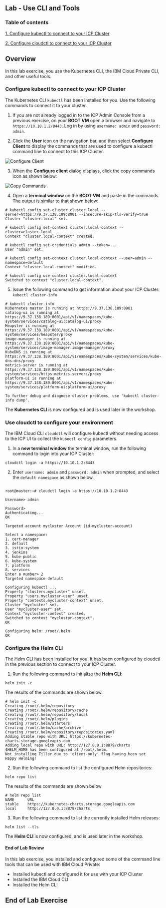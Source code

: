 Lab - Use CLI and Tools
---

### Table of contents
[1. Configure kubectl to connect to your ICP Cluster](#connect)

[2. Configure cloudctl to connect to your ICP Cluster](#cloudctl)

## Overview
In this lab exercise, you use the Kubernetes CLI, the IBM Cloud Private CLI, and other useful tools.

### Configure kubectl to connect to your ICP Cluster <a name="connect"></a>
The Kubernetes CLI `kubectl` has been installed for you. Use the following commands to connect it to your cluster.

1. If you are not already logged in to the ICP Admin Console from a previous exercise, on your **BOOT VM** open a browser and navigate to `https://10.10.1.2/8443`. Log in by using `username: admin` and `password: admin`.

2. Click the **User** icon on the navigation bar, and then select **Configure Client** to display the commands that are used to configure a kubectl command line to connect to this ICP Cluster.

  ![Configure Client](images/kubectl/configureclient.jpg)

3. When the **Configure client** dialog displays, click the copy commands icon as shown below:

  ![Copy Commands](images/kubectl/copycommands.jpg)

4. Open a **terminal window** on the **BOOT VM** and paste in the commands. The output is similar to that shown below:

  ```
  # kubectl config set-cluster cluster.local --server=https://9.37.138.189:8001 --insecure-skip-tls-verify=true
  Cluster "cluster.local" set.

  # kubectl config set-context cluster.local-context --cluster=cluster.local
  Context "cluster.local-context" created.

  # kubectl config set-credentials admin --token=...
  User "admin" set.

  # kubectl config set-context cluster.local-context --user=admin --namespace=default
  Context "cluster.local-context" modified.

  # kubectl config use-context cluster.local-context
  Switched to context "cluster.local-context".
  ```

5. Issue the following command to get information about your ICP Cluster: `kubectl cluster-info`

  ```
  # kubectl cluster-info
  Kubernetes master is running at https://9.37.138.189:8001
  catalog-ui is running at https://9.37.138.189:8001/api/v1/namespaces/kube-system/services/catalog-ui:catalog-ui/proxy
  Heapster is running at https://9.37.138.189:8001/api/v1/namespaces/kube-system/services/heapster/proxy
  image-manager is running at https://9.37.138.189:8001/api/v1/namespaces/kube-system/services/image-manager:image-manager/proxy
  KubeDNS is running at https://9.37.138.189:8001/api/v1/namespaces/kube-system/services/kube-dns:dns/proxy
  metrics-server is running at https://9.37.138.189:8001/api/v1/namespaces/kube-system/services/https:metrics-server:/proxy
  platform-ui is running at https://9.37.138.189:8001/api/v1/namespaces/kube-system/services/platform-ui:platform-ui/proxy

  To further debug and diagnose cluster problems, use 'kubectl cluster-info dump'.
  ```

The **Kubernetes CLI** is now configured and is used later in the workshop.

### Use cloudctl to configure your environment <a name="bxcli"></a>
The IBM Cloud CLI `cloudctl` will configure kubectl without needing access to the ICP UI to collect the `kubectl config` parameters.

1. In a **new terminal window** the terminal window, run the following command to login into your ICP Cluster:

  ```
  cloudctl login -a https://10.10.1.2:8443
  ```

2. Enter `username: admin` and `password: admin` when prompted, and select the `default namespace` as shown below.

  ```

  root@master:~# cloudctl login -a https://10.10.1.2:8443

  Username> admin

  Password>
  Authenticating...
  OK

  Targeted account mycluster Account (id-mycluster-account)

  Select a namespace:
  1. cert-manager
  2. default
  3. istio-system
  4. jenkins
  5. kube-public
  6. kube-system
  7. platform
  8. services
  Enter a number> 2
  Targeted namespace default

  Configuring kubectl ...
  Property "clusters.mycluster" unset.
  Property "users.mycluster-user" unset.
  Property "contexts.mycluster-context" unset.
  Cluster "mycluster" set.
  User "mycluster-user" set.
  Context "mycluster-context" created.
  Switched to context "mycluster-context".
  OK

  Configuring helm: /root/.helm
  OK

  ```

### Configure the Helm CLI <a name="helm"></a>
The Helm CLI has been installed for you. It has been configured by cloudctl in the previous section to connect to your ICP Cluster.

1. Run the following command to initialize the **Helm CLI**:
  ```
  helm init -c
  ```

  The results of the commands are shown below.

  ```
  # helm init -c
  Creating /root/.helm/repository
  Creating /root/.helm/repository/cache
  Creating /root/.helm/repository/local
  Creating /root/.helm/plugins
  Creating /root/.helm/starters
  Creating /root/.helm/cache/archive
  Creating /root/.helm/repository/repositories.yaml
  Adding stable repo with URL: https://kubernetes-charts.storage.googleapis.com
  Adding local repo with URL: http://127.0.0.1:8879/charts
  $HELM_HOME has been configured at /root/.helm.
  Not installing Tiller due to 'client-only' flag having been set
  Happy Helming!
  ```

2. Run the following command to list the configured Helm repositories:

  ```
  helm repo list
  ```

  The results of the commands are shown below

  ```
  # helm repo list
  NAME   	URL                                                                                                                      
  stable 	https://kubernetes-charts.storage.googleapis.com                                                                         
  local  	http://127.0.0.1:8879/charts                              
  ```

3. Run the following command to list the currently installed Helm releases:

  ```
  helm list --tls
  ```

  The **Helm CLI** is now configured, and is used later in the workshop.

#### End of Lab Review
  In this lab exercise, you installed and configured some of the command line tools that can be used with IBM Cloud Private:
  - Installed kubectl and configured it for use with your ICP Cluster
  - Installed the IBM Cloud CLI
  - Installed the Helm CLI

## End of Lab Exercise

